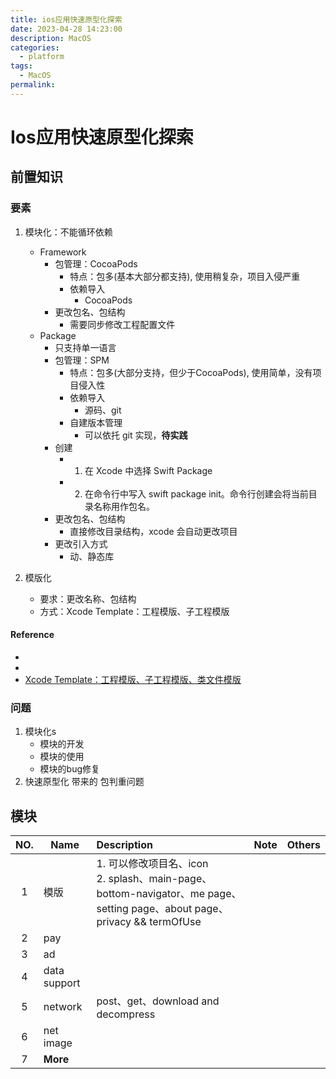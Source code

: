 ```yaml
---
title: ios应用快速原型化探索
date: 2023-04-28 14:23:00
description: MacOS
categories: 
  - platform
tags: 
  - MacOS
permalink:
---
```


# Ios应用快速原型化探索

## 前置知识
### 要素
1. 模块化：不能循环依赖
   + Framework
     - 包管理：CocoaPods
       + 特点：包多(基本大部分都支持), 使用稍复杂，项目入侵严重
       + 依赖导入
         + CocoaPods
     - 更改包名、包结构
       + 需要同步修改工程配置文件
   + Package
     - 只支持单一语言
     - 包管理：SPM
       + 特点：包多(大部分支持，但少于CocoaPods), 使用简单，没有项目侵入性
       + 依赖导入
         + 源码、git
       + 自建版本管理
         + 可以依托 git 实现，**待实践**
     - 创建
       + 1. 在 Xcode 中选择 Swift Package
       + 2. 在命令行中写入 swift package init。命令行创建会将当前目录名称用作包名。
     - 更改包名、包结构
       + 直接修改目录结构，xcode 会自动更改项目
     - 更改引入方式
       + 动、静态库


1. 模版化
   + 要求：更改名称、包结构
   + 方式：Xcode Template：工程模版、子工程模版

#### Reference
- [](https://maimai.cn/article/detail?fid=1758568260&efid=LnLf4PsHKi00KjtDZ9XbuA)
- [](https://juejin.cn/post/7007987863954391054)
- [Xcode Template：工程模版、子工程模版、类文件模版](https://juejin.cn/post/6844903715296526350)

### 问题
1. 模块化s
   + 模块的开发
   + 模块的使用
   + 模块的bug修复
2. 快速原型化 带来的 包判重问题


## 模块
NO. | Name | Description | Note | Others
:-:|--|:-|--|--
1 | 模版 | 1. 可以修改项目名、icon <br> 2. splash、main-page、bottom-navigator、me page、setting page、about page、privacy && termOfUse
2 | pay | 
3 | ad | 
4 | data support | | 
5 | network | post、get、download and decompress
6 | net image | 
7 | **More** | 